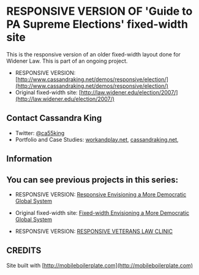# RESPONSIVE VERSION OF 'Guide to PA Supreme Elections' fixed-width site

This is the responsive version of an older fixed-width layout done for Widener Law. 
This is part of an ongoing project. 


* RESPONSIVE VERSION: [http://www.cassandraking.net/demos/responsive/election/](http://www.cassandraking.net/demos/responsive/election/)
* Original fixed-width site: [http://law.widener.edu/election/2007/](http://law.widener.edu/election/2007/)


## Contact Cassandra King
* Twitter: [@ca55king](http://twitter.com/ca55king)
* Portfolio and Case Studies: [workandplay.net](http://www.workandplay.net), [cassandraking.net](http://www.cassandraking.net), 


##  Information

You can see previous projects in this series:
---------------
* RESPONSIVE VERSION: [Responsive Envisioning a More Democratic Global System](http://www.cassandraking.net/demos/responsive/envisioning/)

* Original fixed-width site: [Fixed-width Envisioning a More Democratic Global System](http://law.widener.edu/envisioning/)

* RESPONSIVE VERSION: [RESPONSIVE VETERANS LAW CLINIC](http://www.cassandraking.net/demos/responsive/vetclinic/)

## CREDITS
Site built with [http://mobileboilerplate.com](http://mobileboilerplate.com)


